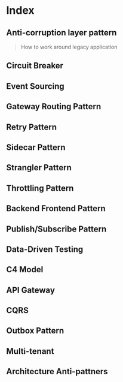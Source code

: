 # Index

## Anti-corruption layer pattern 
> How to work around legacy application


## Circuit Breaker
## Event Sourcing
## Gateway Routing Pattern
## Retry Pattern

## Sidecar Pattern
## Strangler Pattern
## Throttling Pattern
## Backend Frontend Pattern
## Publish/Subscribe Pattern
## Data-Driven Testing
## C4 Model
## API Gateway
## CQRS 
## Outbox Pattern
## Multi-tenant
## Architecture Anti-pattners

